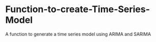 # Function-to-create-Time-Series-Model
A function to generate a time series model using ARIMA and SARIMA
